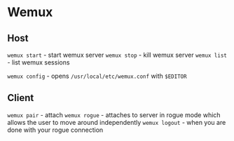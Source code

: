 # Wemux

## Host

`wemux start` - start wemux server
`wemux stop` - kill wemux server
`wemux list` - list wemux sessions

`wemux config` - opens `/usr/local/etc/wemux.conf` with `$EDITOR`

## Client

`wemux pair`   - attach
`wemux rogue`  - attaches to server in rogue mode which allows the user to move
                around independently
`wemux logout` - when you are done with your rogue connection
